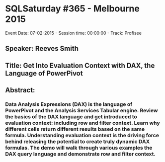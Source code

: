 # SQLSaturday #365 - Melbourne 2015
Event Date: 07-02-2015 - Session time: 00:00:00 - Track: Profisee
## Speaker: Reeves Smith
## Title: Get Into Evaluation Context with DAX, the Language of PowerPivot
## Abstract:
### Data Analysis Expressions (DAX) is the language of PowerPivot and the Analysis Services Tabular engine. Review the basics of the DAX language and get introduced to evaluation context: including row and filter context. Learn why different cells return different results based on the same formula.  Understanding evaluation context is the driving force behind releasing the potential to create truly dynamic DAX formulas. The demo will walk through various examples the DAX query language and demonstrate row and filter context.
